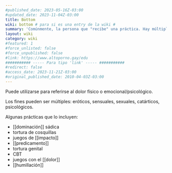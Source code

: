 ```yaml
---
#published_date: 2023-05-16Z-03:00
#updated_date: 2023-11-04Z-03:00
title: Bottom
wiki: bottom # para si es una entry de la wiki #
summary: 'Comúnmente, la persona que "recibe" una práctica. Hay múltiples formas y sabores de bottom: conejite de cuerdas, power bottom, Dom bottom, brat bottom, etc...'
layout: wiki
category: wiki
#featured: 1
#force_unlisted: false
#force_unpublished: false
#link: https://www.altoporno.gay/edu
########### ----- Para tipo 'link' ----- ###########
#redirect: false
#access_date: 2023-11-21Z-03:00
#original_published_date: 2010-04-03Z-03:00
---
```


Puede utilizarse para referirse al dolor físico o emocional/psicológico.

Los fines pueden ser múltiples: eróticos, sensuales, sexuales, catárticos, psicológicos.

Algunas prácticas que lo incluyen:

- [[dominación]] sádica
- tortura de cosquillas
- juegos de [[impacto]]
- [[predicamento]]
- tortura genital
- CBT
- juegos con el [[dolor]]
- [[humillación]]
